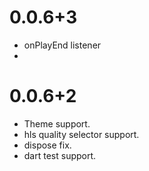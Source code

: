 # 0.0.6+3
+ onPlayEnd listener
+ 
# 0.0.6+2
+ Theme support.
+ hls quality selector support.
+ dispose fix.
+ dart test support.
